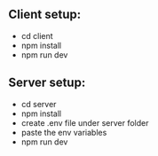 ## Client setup:

* cd client
* npm install
* npm run dev

## Server setup:

* cd server
* npm install
* create .env file under server folder
* paste the env variables 
* npm run dev

